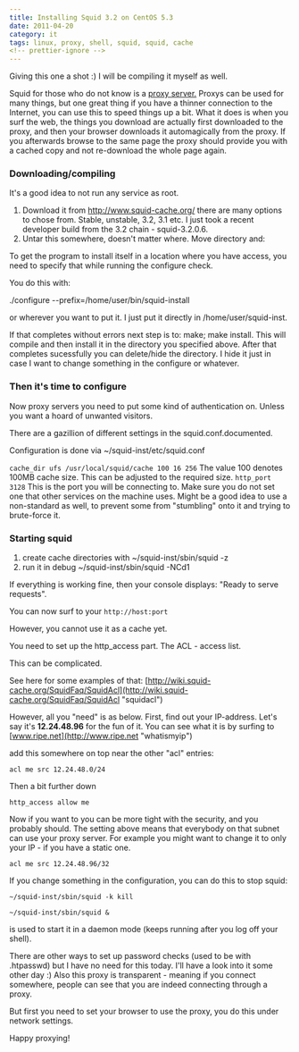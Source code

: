 ```yaml
---
title: Installing Squid 3.2 on CentOS 5.3
date: 2011-04-20
category: it
tags: linux, proxy, shell, squid, squid, cache
<!-- prettier-ignore -->
---
```


Giving this one a shot :) I will be compiling it myself as well.

Squid for those who do not know is a
[proxy server.](http://en.wikipedia.org/wiki/Proxy_server "on wiki") Proxys can
be used for many things, but one great thing if you have a thinner connection to
the Internet, you can use this to speed things up a bit. What it does is when
you surf the web, the things you download are actually first downloaded to the
proxy, and then your browser downloads it automagically from the proxy. If you
afterwards browse to the same page the proxy should provide you with a cached
copy and not re-download the whole page again.

### Downloading/compiling

It's a good idea to not run any service as root.

1. Download it from <http://www.squid-cache.org/> there are many options to
   chose from. Stable, unstable, 3.2, 3.1 etc. I just took a recent developer
   build from the 3.2 chain - squid-3.2.0.6.
2. Untar this somewhere, doesn't matter where. Move directory and:

To get the program to install itself in a location where you have access, you
need to specify that while running the configure check.

You do this with:

./configure --prefix=/home/user/bin/squid-install

or wherever you want to put it. I just put it directly in /home/user/squid-inst.

If that completes without errors next step is to: make; make install. This will
compile and then install it in the directory you specified above. After that
completes sucessfully you can delete/hide the directory. I hide it just in case
I want to change something in the configure or whatever.

### Then it's time to configure

Now proxy servers you need to put some kind of authentication on. Unless you
want a hoard of unwanted visitors.

There are a gazillion of different settings in the squid.conf.documented.

Configuration is done via ~/squid-inst/etc/squid.conf

`cache_dir ufs /usr/local/squid/cache 100 16 256` The value 100 denotes 100MB
cache size. This can be adjusted to the required size. `http_port 3128` This is
the port you will be connecting to. Make sure you do not set one that other
services on the machine uses. Might be a good idea to use a non-standard as
well, to prevent some from "stumbling" onto it and trying to brute-force it.

### Starting squid

1. create cache directories with ~/squid-inst/sbin/squid -z
2. run it in debug ~/squid-inst/sbin/squid -NCd1

If everything is working fine, then your console displays: "Ready to serve
requests".

You can now surf to your `http://host:port`

However, you cannot use it as a cache yet.

You need to set up the http_access part. The ACL - access list.

This can be complicated.

See here for some examples of that:
[http://wiki.squid-cache.org/SquidFaq/SquidAcl](http://wiki.squid-cache.org/SquidFaq/SquidAcl "squidacl")

However, all you "need" is as below. First, find out your IP-address. Let's say
it's **12.24.48.96** for the fun of it. You can see what it is by surfing to
[www.ripe.net](http://www.ripe.net "whatismyip")

add this somewhere on top near the other "acl" entries:

`acl me src 12.24.48.0/24`

Then a bit further down

`http_access allow me`

Now if you want to you can be more tight with the security, and you probably
should. The setting above means that everybody on that subnet can use your proxy
server. For example you might want to change it to only your IP - if you have a
static one.

`acl me src 12.24.48.96/32`

If you change something in the configuration, you can do this to stop squid:

`~/squid-inst/sbin/squid -k kill`

`~/squid-inst/sbin/squid &`

is used to start it in a daemon mode (keeps running after you log off your
shell).

There are other ways to set up password checks (used to be with .htpasswd) but I
have no need for this today. I'll have a look into it some other day :) Also
this proxy is transparent - meaning if you connect somewhere, people can see
that you are indeed connecting through a proxy.

But first you need to set your browser to use the proxy, you do this under
network settings.

Happy proxying!
